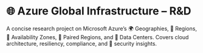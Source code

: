 # 🌐 Azure Global Infrastructure – R&D
A concise research project on Microsoft Azure’s 🌍 Geographies, 📍 Regions, 🧱 Availability Zones, 🔄 Paired Regions, and 🏢 Data Centers.
Covers cloud architecture, resiliency, compliance, and 🔐 security insights.
